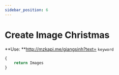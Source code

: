 ```yaml
---
sidebar_position: 6
---
```

# Create Image Christmas


**Use: **http://mzkapi.me/giangsinh?text= `keyword`

```jsx title="http://mzkapi.me/giangsinh?text=d-jukie"
{
    return Images
}
```